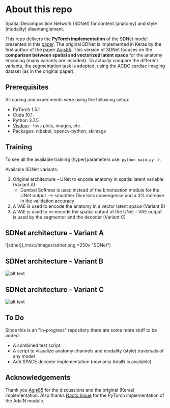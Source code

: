 # About this repo
Spatial Decomposition Network (SDNet) for content (anatomy) and style (modality) disentanglement.

This repo delivers the **PyTorch implementation** of the SDNet model presented in this [paper](https://www.sciencedirect.com/science/article/abs/pii/S1361841519300684). The original SDNet is implemented in Keras by the first author of the paper [Agis85](https://github.com/agis85/anatomy_modality_decomposition). This version of SDNet focuses on the **comparison between spatial and vectorized latent space** for the anatomy encoding (many variants are included). To actually compare the different variants, the segmentation task is adopted, using the ACDC cardiac imaging dataset (as in the original paper).

## Prerequisites
All coding and experiments were using the following setup:
* PyTorch 1.5.1
* Cuda 10.1
* Python 3.7.5
* [Visdom](https://github.com/facebookresearch/visdom) - loss plots, images, etc.
* Packages: nibabel, opencv-python, skimage

## Training
To see all the available training (hyper)parameters use:
`python main.py -h`

Available SDNet variants:
1. Original architecture - UNet to encode anatomy in spatial latent variable (Variant A)
   * Gumbel Softmax is used instead of the binarization module for the UNet output --> smoother Dice loss convergence and a 3% increase in the validation accuracy
2. A VAE is used to encode the anatomy in a vector latent space (Variant B)
3. A VAE is used to re-encode the spatial output of the UNet - VAE output is used by the segmentor and the decoder (Variant C)

## SDNet architecture - Variant A
![sdnet](./misc/images/sdnet.png =250x "SDNet")

## SDNet architecture - Variant B
![alt text](https://github.com/spthermo/SDNet/blob/master/misc/images/sdnet2.png "SDNet-VAE-anatomy")

## SDNet architecture - Variant C
![alt text](https://github.com/spthermo/SDNet/blob/master/misc/images/sdnet3.png "SDNet-UNet+VAE-anatomy")


## To Do
Since this is an "in-progress" repository there are some more stuff to be added:
* A combined test script
* A script to visualize anatomy channels and modality (style) traversals of any model
* Add SPADE decoder implementation (now only AdaIN is available)

## Acknowledgements
Thank you [Agis85](https://github.com/agis85/anatomy_modality_decomposition) for the discussions and the original (Keras) implementation. Also thanks [Naoto Inoue](https://github.com/naoto0804) for the PyTorch implementation of the AdaIN module. 
